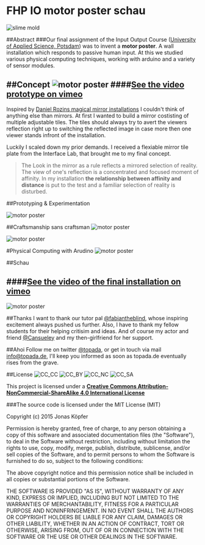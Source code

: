FHP IO motor poster schau
======

![slime mold](http://topada.hercules.uberspace.de/d_fhp/io/doc/03_motor_poster/io3_0.png)

##Abstract
###Our final assignment of the Input Output Course ([University of Applied Science, Potsdam](http://www.fh-potsdam.de/)) was to invent a **motor poster**. A wall installation which responds to passive human input. At this we studied various physical computing techniques, working with arduino and a variety of sensor modules.

##Concept
![motor poster](http://topada.hercules.uberspace.de/d_fhp/io/doc/03_motor_poster/io3_6.png)
####[See the video prototype on vimeo](https://vimeo.com/130937774)
----

Inspired by [Daniel Rozins magical mirror installations](http://www.smoothware.com/danny/) I couldn't think of anything else than mirrors. At first I wanted to build a mirror costisting of multiple adjustable tiles. The tiles should always try to avert the viewers reflection right up to switching the reflected image in case more then one viewer stands infront of the installation.

Luckily I scaled down my prior demands. I received a flexiable mirror tile plate from the Interface Lab, that brought me to my final concept.

>The Look in the mirror as a rule reflects a mirrored selection of reality. The view of one's reflection is a concentrated and focused moment of affinity. In my installation **the relationship between affinity and distance** is put to the test and a familiar selection of reality is disturbed.


##Prototyping & Experimentation

![motor poster](http://topada.hercules.uberspace.de/d_fhp/io/doc/03_motor_poster/io3_4.png)


##Craftsmanship sans craftsman
![motor poster](http://topada.hercules.uberspace.de/d_fhp/io/doc/03_motor_poster/io3_2.png)

![motor poster](http://topada.hercules.uberspace.de/d_fhp/io/doc/03_motor_poster/io3_3.png)

#Physical Computing with Arudino
![motor poster](http://topada.hercules.uberspace.de/d_fhp/io/doc/03_motor_poster/io3_1.png)



##Schau

####[See the video of the final installation on vimeo](https://vimeo.com/130937774)
----

![motor poster](http://topada.hercules.uberspace.de/d_fhp/io/doc/03_motor_poster/io3_5.png)

##Thanks
I want to thank our tutor pal [@fabiantheblind](https://github.com/fabiantheblind), whose inspiring excitement always pushed us further. Also, I have to thank my fellow students for their helping critisim and ideas. And of course my actor and friend [@Cansueley](http://twitter.com/cansueley) and my then-girlfriend for her support.

##Ahoi
Follow me on twitter [@topada](http://twitter.com/topada), or get in touch via mail [info@topada.de](mailto:info@topada.de), I'll keep you informed as soon as topada.de eventually rises from the grave.

##License
![CC_CC](http://creativecommons.org/wp-content/themes/creativecommons.org/images/chooser_cc.png)
![CC_BY](http://creativecommons.org/wp-content/themes/creativecommons.org/images/chooser_by.png)
![CC_NC](http://creativecommons.org/wp-content/themes/creativecommons.org/images/chooser_nc.png)
![CC_SA](http://creativecommons.org/wp-content/themes/creativecommons.org/images/chooser_sa.png)

This project is licensed under a [**Creative Commons Attribution-NonCommercial-ShareAlike 4.0 International License**](http://creativecommons.org/licenses/by-nc-sa/4.0/)

###The source code is licensed under the MIT License (MIT)

Copyright (c) 2015 Jonas Köpfer

Permission is hereby granted, free of charge, to any person obtaining a copy of this software and associated documentation files (the "Software"), to deal in the Software without restriction, including without limitation the rights to use, copy, modify, merge, publish, distribute, sublicense, and/or sell copies of the Software, and to permit persons to whom the Software is furnished to do so, subject to the following conditions:

The above copyright notice and this permission notice shall be included in all copies or substantial portions of the Software.

THE SOFTWARE IS PROVIDED "AS IS", WITHOUT WARRANTY OF ANY KIND, EXPRESS OR IMPLIED, INCLUDING BUT NOT LIMITED TO THE WARRANTIES OF MERCHANTABILITY, FITNESS FOR A PARTICULAR PURPOSE AND NONINFRINGEMENT. IN NO EVENT SHALL THE AUTHORS OR COPYRIGHT HOLDERS BE LIABLE FOR ANY CLAIM, DAMAGES OR OTHER LIABILITY, WHETHER IN AN ACTION OF CONTRACT, TORT OR OTHERWISE, ARISING FROM, OUT OF OR IN CONNECTION WITH THE SOFTWARE OR THE USE OR OTHER DEALINGS IN THE SOFTWARE.
